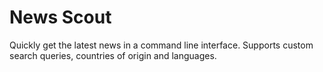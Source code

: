 # News Scout
Quickly get the latest news in a command line interface. Supports custom search queries, countries of origin and languages.